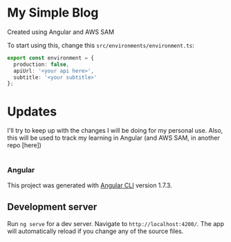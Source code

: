 # My Simple Blog

Created using Angular and AWS SAM

To start using this, change this `src/environments/environment.ts`:

```typescript
export const environment = {
  production: false,
  apiUrl: '<your api here>',
  subtitle: '<your subtitle>'
};
```

# Updates

I'll try to keep up with the changes I will be doing for my personal use. Also, this will be used to track my learning in Angular (and AWS SAM, in another repo [here])

#

### Angular

This project was generated with [Angular CLI](https://github.com/angular/angular-cli) version 1.7.3.

## Development server

Run `ng serve` for a dev server. Navigate to `http://localhost:4200/`. The app will automatically reload if you change any of the source files.
